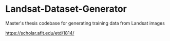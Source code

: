 # Landsat-Dataset-Generator
Master's thesis codebase for generating training data from Landsat images

https://scholar.afit.edu/etd/1814/
